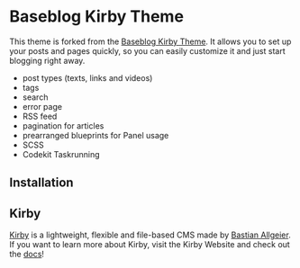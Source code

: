# Baseblog Kirby Theme

This theme is forked from the [Baseblog Kirby Theme](http://sashtown.de/blog/what-baseblog-is). It allows you to set up your posts and pages quickly, so you can easily customize it and just start blogging right away.

- post types (texts, links and videos)
- tags
- search
- error page
- RSS feed
- pagination for articles
- prearranged blueprints for Panel usage
- SCSS 
- Codekit Taskrunning 

## Installation

## Kirby
[Kirby](http://getkirby.com) is a lightweight, flexible and file-based CMS made by [Bastian Allgeier](http://bastianallgeier.com). If you want to learn more about Kirby, visit the Kirby Website and check out the [docs](http://getkirby.com/docs)!

